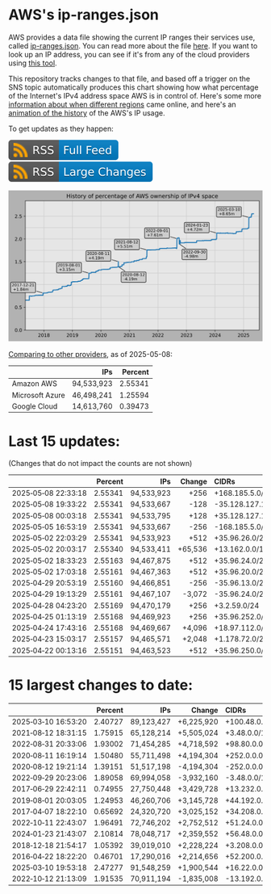 # AWS's ip-ranges.json

AWS provides a data file showing the current IP ranges their
services use, called [ip-ranges.json](https://ip-ranges.amazonaws.com/ip-ranges.json).
You can read more about the file [here](https://docs.aws.amazon.com/general/latest/gr/aws-ip-ranges.html).
If you want to look up an IP address, you can see if it's from any of the cloud providers using [this tool](https://cloud-ips.s3-us-west-2.amazonaws.com/index.html).

This repository tracks changes to that file, and based off a trigger on the SNS 
topic automatically produces this chart showing how what percentage of the 
Internet's IPv4 address space AWS is in control of.  Here's some 
more [information about when different regions](announces.md) came 
online, and here's an [animation of the history](https://youtu.be/v__lzuvKxU0) 
of the AWS's IP usage.

To get updates as they happen:

[![RSS Icon (Full Feed)](images/rss_badge.svg)](https://raw.githubusercontent.com/seligman/aws-ip-ranges/master/rss.xml)
[![RSS Icon (Large Changes)](images/rss_badge_partial.svg)](https://raw.githubusercontent.com/seligman/aws-ip-ranges/master/rss_big_changes.xml)

![History of AWS](history_count.svg)

[Comparing to other providers](https://github.com/seligman/cloud_sizes), as of 2025-05-08:

| | IPs | Percent |
| --- | ---: | ---: |
| Amazon AWS | 94,533,923 | 2.55341 |
| Microsoft Azure | 46,498,241 | 1.25594 |
| Google Cloud | 14,613,760 | 0.39473 |


# Last 15 updates:

(Changes that do not impact the counts are not shown)

| | Percent | IPs | Change | CIDRs |
| :--- | ---: | ---: | ---: | :--- |
| 2025&#8209;05&#8209;08&nbsp;22:33:18 | 2.55341 | 94,533,923 | +256 | +168.185.5.0/24 |
| 2025&#8209;05&#8209;08&nbsp;19:33:22 | 2.55341 | 94,533,667 | -128 | -35.128.127.128/25 |
| 2025&#8209;05&#8209;08&nbsp;00:03:18 | 2.55341 | 94,533,795 | +128 | +35.128.127.128/25 |
| 2025&#8209;05&#8209;05&nbsp;16:53:19 | 2.55341 | 94,533,667 | -256 | -168.185.5.0/24 |
| 2025&#8209;05&#8209;02&nbsp;22:03:29 | 2.55341 | 94,533,923 | +512 | +35.96.26.0/23 |
| 2025&#8209;05&#8209;02&nbsp;20:03:17 | 2.55340 | 94,533,411 | +65,536 | +13.162.0.0/16 |
| 2025&#8209;05&#8209;02&nbsp;18:33:23 | 2.55163 | 94,467,875 | +512 | +35.96.24.0/23 |
| 2025&#8209;05&#8209;02&nbsp;17:03:18 | 2.55161 | 94,467,363 | +512 | +35.96.20.0/22,&nbsp;-35.96.5.0/24,&nbsp;-35.96.243.0/24 |
| 2025&#8209;04&#8209;29&nbsp;20:53:19 | 2.55160 | 94,466,851 | -256 | -35.96.13.0/24 |
| 2025&#8209;04&#8209;29&nbsp;19:13:29 | 2.55161 | 94,467,107 | -3,072 | -35.96.24.0/21,&nbsp;-35.96.20.0/22 |
| 2025&#8209;04&#8209;28&nbsp;04:23:20 | 2.55169 | 94,470,179 | +256 | +3.2.59.0/24 |
| 2025&#8209;04&#8209;25&nbsp;01:13:19 | 2.55168 | 94,469,923 | +256 | +35.96.252.0/24 |
| 2025&#8209;04&#8209;24&nbsp;17:43:16 | 2.55168 | 94,469,667 | +4,096 | +18.97.112.0/20 |
| 2025&#8209;04&#8209;23&nbsp;15:03:17 | 2.55157 | 94,465,571 | +2,048 | +1.178.72.0/21 |
| 2025&#8209;04&#8209;22&nbsp;00:13:16 | 2.55151 | 94,463,523 | +512 | +35.96.250.0/23 |


# 15 largest changes to date:

| | Percent | IPs | Change | CIDRs |
| :--- | ---: | ---: | ---: | :--- |
| 2025&#8209;03&#8209;10&nbsp;16:53:20 | 2.40727 | 89,123,427 | +6,225,920 | +100.48.0.0/12,&nbsp;+16.144.0.0/13,&nbsp;+16.192.0.0/13,&nbsp;... |
| 2021&#8209;08&#8209;12&nbsp;18:31:15 | 1.75915 | 65,128,214 | +5,505,024 | +3.48.0.0/12,&nbsp;+35.96.0.0/12,&nbsp;+3.152.0.0/13,&nbsp;... |
| 2022&#8209;08&#8209;31&nbsp;20:33:06 | 1.93002 | 71,454,285 | +4,718,592 | +98.80.0.0/12,&nbsp;+184.32.0.0/12,&nbsp;+13.184.0.0/13,&nbsp;... |
| 2020&#8209;08&#8209;11&nbsp;16:19:14 | 1.50480 | 55,711,498 | +4,194,304 | +252.0.0.0/10 |
| 2020&#8209;08&#8209;12&nbsp;19:21:14 | 1.39151 | 51,517,198 | -4,194,304 | -252.0.0.0/10 |
| 2022&#8209;09&#8209;29&nbsp;20:23:06 | 1.89058 | 69,994,058 | -3,932,160 | -3.48.0.0/12,&nbsp;-35.96.0.0/12,&nbsp;-3.240.0.0/13,&nbsp;... |
| 2017&#8209;06&#8209;29&nbsp;22:42:11 | 0.74955 | 27,750,448 | +3,429,728 | +13.232.0.0/13,&nbsp;+34.240.0.0/13,&nbsp;+35.168.0.0/13,&nbsp;... |
| 2019&#8209;08&#8209;01&nbsp;20:03:05 | 1.24953 | 46,260,706 | +3,145,728 | +44.192.0.0/10,&nbsp;-3.192.0.0/12 |
| 2017&#8209;04&#8209;07&nbsp;18:22:10 | 0.65692 | 24,320,720 | +3,025,152 | +34.208.0.0/12,&nbsp;+34.224.0.0/12,&nbsp;+13.58.0.0/15,&nbsp;... |
| 2022&#8209;10&#8209;11&nbsp;22:43:07 | 1.96491 | 72,746,202 | +2,752,512 | +51.24.0.0/13,&nbsp;+57.104.0.0/13,&nbsp;+51.20.0.0/14,&nbsp;... |
| 2024&#8209;01&#8209;23&nbsp;21:43:07 | 2.10814 | 78,048,717 | +2,359,552 | +56.48.0.0/13,&nbsp;+16.28.0.0/14,&nbsp;+16.64.0.0/14,&nbsp;... |
| 2018&#8209;12&#8209;18&nbsp;21:54:17 | 1.05392 | 39,019,010 | +2,228,224 | +3.208.0.0/12,&nbsp;+3.224.0.0/12,&nbsp;+13.48.0.0/15 |
| 2016&#8209;04&#8209;22&nbsp;18:22:20 | 0.46701 | 17,290,016 | +2,214,656 | +52.200.0.0/13,&nbsp;+52.208.0.0/13,&nbsp;+52.36.0.0/14,&nbsp;... |
| 2025&#8209;03&#8209;10&nbsp;19:53:18 | 2.47277 | 91,548,259 | +1,900,544 | +16.22.0.0/15,&nbsp;+16.48.0.0/15,&nbsp;+16.58.0.0/15,&nbsp;... |
| 2022&#8209;10&#8209;12&nbsp;21:13:09 | 1.91535 | 70,911,194 | -1,835,008 | -13.192.0.0/13,&nbsp;-16.28.0.0/14,&nbsp;-40.172.0.0/14,&nbsp;... |
